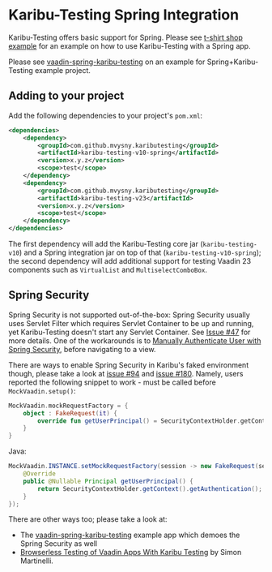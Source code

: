 # Karibu-Testing Spring Integration

Karibu-Testing offers basic support for Spring. Please see [t-shirt shop example](https://github.com/mvysny/t-shirt-shop-example) for
an example on how to use Karibu-Testing with a Spring app.

Please see [vaadin-spring-karibu-testing](https://github.com/mvysny/vaadin-spring-karibu-testing)
on an example for Spring+Karibu-Testing example project.

## Adding to your project

Add the following dependencies to your project's `pom.xml`:

```xml
<dependencies>
    <dependency>
        <groupId>com.github.mvysny.kaributesting</groupId>
        <artifactId>karibu-testing-v10-spring</artifactId>
        <version>x.y.z</version>
        <scope>test</scope>
    </dependency>
    <dependency>
        <groupId>com.github.mvysny.kaributesting</groupId>
        <artifactId>karibu-testing-v23</artifactId>
        <version>x.y.z</version>
        <scope>test</scope>
    </dependency>
</dependencies>
```

The first dependency will add the Karibu-Testing core jar (`karibu-testing-v10`) and a Spring integration
jar on top of that (`karibu-testing-v10-spring`); the second dependency
will add additional support for testing Vaadin 23 components such as `VirtualList`
and `MultiselectComboBox`.

## Spring Security

Spring Security is not supported out-of-the-box: Spring Security usually uses Servlet Filter
which requires Servlet Container to be up and running, yet Karibu-Testing doesn't
start any Servlet Container. See [Issue #47](https://github.com/mvysny/karibu-testing/issues/47)
for more details. One of the workarounds is to [Manually Authenticate User with Spring Security](https://www.baeldung.com/manually-set-user-authentication-spring-security),
before navigating to a view.

There are ways to enable Spring Security in Karibu's faked environment though, please
take a look at [issue #94](https://github.com/mvysny/karibu-testing/issues/94) and
[issue #180](https://github.com/mvysny/karibu-testing/issues/180). Namely, users
reported the following snippet to work - must be called before `MockVaadin.setup()`:
```kotlin
MockVaadin.mockRequestFactory = {
    object : FakeRequest(it) {
        override fun getUserPrincipal() = SecurityContextHolder.getContext().authentication
    }
}
```
Java:
```java
MockVaadin.INSTANCE.setMockRequestFactory(session -> new FakeRequest(session) {
    @Override
    public @Nullable Principal getUserPrincipal() {
        return SecurityContextHolder.getContext().getAuthentication();
    }
});
```

There are other ways too; please take a look at:

* The [vaadin-spring-karibu-testing](https://github.com/mvysny/vaadin-spring-karibu-testing)
  example app which demoes the Spring Security as well
* [Browserless Testing of Vaadin Apps With Karibu Testing](https://martinelli.ch/browserless-testing-of-vaadin-applications-with-karibu-testing/)
  by Simon Martinelli.
